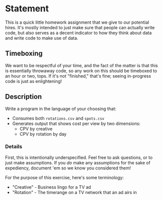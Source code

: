 # Statement

This is a quick little homework assignment that we give to our potential
hires.  It's mostly intended to just make sure that people can actually
write code, but also serves as a decent indicator to how they think about
data and write code to make use of data.

## Timeboxing

We want to be respectful of your time, and the fact of the matter is
that this is essentially throwaway code, so any work on this should be
timeboxed to an hour or two, tops.  If it's not "finished," that's fine;
seeing in-progress code is just as enlightening!

## Description

Write a program in the language of your choosing that:

 * Consumes both `rotations.csv` and `spots.csv`
 * Generates output that shows cost per view by two dimensions:
   * CPV by creative
   * CPV by rotation by day

### Details

First, this is intentionally underspecified.  Feel free to ask questions,
or to just make assumptions.  If you *do* make any assumptions for the
sake of expediency, document 'em so we know you considered them!

For the purpose of this exercise, here's some terminology:

 * "Creative" - Business lingo for a TV ad
 * "Rotation" - The timerange on a TV network that an ad airs in
